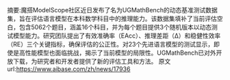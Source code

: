 摘要:魔搭ModelScope社区近日发布了名为UGMathBench的动态基准测试数据集，旨在评估语言模型在本科数学科目中的推理能力。该数据集填补了当前评估空白，包含5062个题目，涵盖16个科目，并为每个题目提供3个随机版本以动态测试模型能力。研究团队提出了有效准确率（EAcc）、推理差距（Δ）和稳健性效率（RE）三个关键指标，确保评估的公正性。对23个先进语言模型的测试显示，即使是高性能模型也面临挑战，揭示了当前模型的局限性。UGMathBench已对外开放下载，为研究者和开发者提供了新的评估工具和方法。
原文url:https://www.aibase.com/zh/news/17936